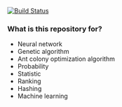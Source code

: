 [![Build Status](https://travis-ci.org/sunary/data-science.svg?branch=master)](https://travis-ci.org/sunary/data-science)

### What is this repository for? ###

* Neural network
* Genetic algorithm
* Ant colony optimization algorithm
* Probability
* Statistic
* Ranking
* Hashing
* Machine learning